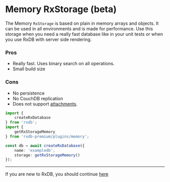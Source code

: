 # Memory RxStorage (beta)

The Memory `RxStorage` is based on plain in memory arrays and objects. It can be used in all environments and is made for performance.
Use this storage when you need a really fast database like in your unit tests or when you use RxDB with server side rendering.

### Pros

- Really fast. Uses binary search on all operations.
- Small build size

### Cons

- No persistence
- No CouchDB replication
- Does not support [attachments](./rx-attachment.md).



```ts
import {
    createRxDatabase
} from 'rxdb';
import {
    getRxStorageMemory
} from 'rxdb-premium/plugins/memory';

const db = await createRxDatabase({
    name: 'exampledb',
    storage: getRxStorageMemory()
});
```


--------------------------------------------------------------------------------

If you are new to RxDB, you should continue [here](./rx-storage-indexeddb.md)
